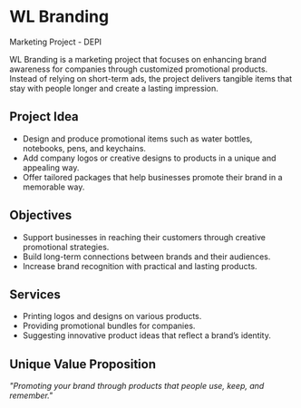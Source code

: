 # WL Branding
Marketing Project - DEPI

WL Branding is a marketing project that focuses on enhancing brand awareness for companies through customized promotional products.  
Instead of relying on short-term ads, the project delivers tangible items that stay with people longer and create a lasting impression.

## Project Idea
- Design and produce promotional items such as water bottles, notebooks, pens, and keychains.  
- Add company logos or creative designs to products in a unique and appealing way.  
- Offer tailored packages that help businesses promote their brand in a memorable way.  

## Objectives
- Support businesses in reaching their customers through creative promotional strategies.  
- Build long-term connections between brands and their audiences.  
- Increase brand recognition with practical and lasting products.  

## Services
- Printing logos and designs on various products.  
- Providing promotional bundles for companies.  
- Suggesting innovative product ideas that reflect a brand’s identity.  

## Unique Value Proposition
*"Promoting your brand through products that people use, keep, and remember."*
